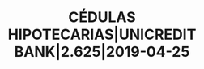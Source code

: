 ---
layout: asset
title: CÉDULAS HIPOTECARIAS|UNICREDIT BANK|2.625|2019-04-25
isin: AT000B049226
---